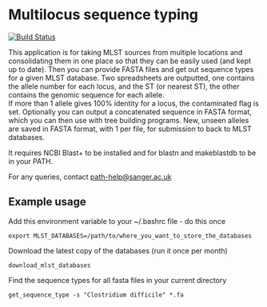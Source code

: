 # Multilocus sequence typing 

[![Build Status](https://travis-ci.org/sanger-pathogens/mlst_check.svg?branch=master)](https://travis-ci.org/sanger-pathogens/mlst_check)

This application is for taking MLST sources from multiple locations and consolidating them in one place so that they can be easily used (and kept up to date).
Then you can provide FASTA files and get out sequence types for a given MLST database.
Two spreadsheets are outputted, one contains the allele number for each locus, and the ST (or nearest ST), the other contains the genomic sequence for each allele.  
If more than 1 allele gives 100% identity for a locus, the contaminated flag is set.
Optionally you can output a concatenated sequence in FASTA format, which you can then use with tree building programs.
New, unseen alleles are saved in FASTA format, with 1 per file, for submission to back to MLST databases.

It requires NCBI Blast+ to be installed and for blastn and makeblastdb to be in your PATH.

For any queries, contact path-help@sanger.ac.uk


## Example usage

Add this environment variable to your ~/.bashrc file - do this once
```
export MLST_DATABASES=/path/to/where_you_want_to_store_the_databases
```

Download the latest copy of the databases (run it once per month)
```
download_mlst_databases
```

Find the sequence types for all fasta files in your current directory
```
get_sequence_type -s "Clostridium difficile" *.fa
```
